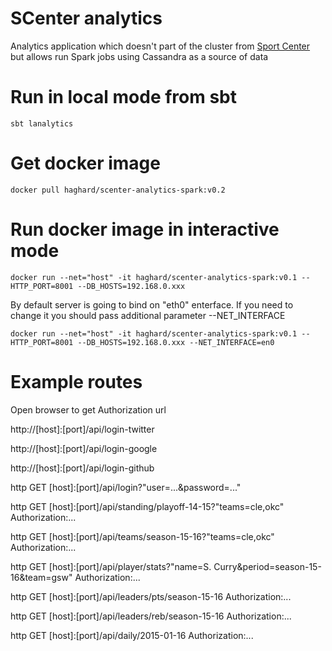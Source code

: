 SCenter analytics
================
Analytics application which doesn't part of the cluster from [Sport Center](https://github.com/haghard/sport-center) but allows run Spark jobs using Cassandra as a source of data

Run in local mode from sbt
=================

`sbt lanalytics`


Get docker image
=================

`docker pull haghard/scenter-analytics-spark:v0.2`


Run docker image in interactive mode
================

`docker run --net="host" -it haghard/scenter-analytics-spark:v0.1 --HTTP_PORT=8001 --DB_HOSTS=192.168.0.xxx` 


By default server is going to bind on "eth0" enterface. If you need to change it you should pass additional parameter --NET_INTERFACE

`docker run --net="host" -it haghard/scenter-analytics-spark:v0.1 --HTTP_PORT=8001 --DB_HOSTS=192.168.0.xxx --NET_INTERFACE=en0`


Example routes
===============

Open browser to get Authorization url

http://[host]:[port]/api/login-twitter

http://[host]:[port]/api/login-google

http://[host]:[port]/api/login-github


http GET [host]:[port]/api/login?"user=...&password=..."

http GET [host]:[port]/api/standing/playoff-14-15?"teams=cle,okc" Authorization:...

http GET [host]:[port]/api/teams/season-15-16?"teams=cle,okc" Authorization:...

http GET [host]:[port]/api/player/stats?"name=S. Curry&period=season-15-16&team=gsw" Authorization:...

http GET [host]:[port]/api/leaders/pts/season-15-16 Authorization:... 

http GET [host]:[port]/api/leaders/reb/season-15-16 Authorization:...

http GET [host]:[port]/api/daily/2015-01-16 Authorization:...
